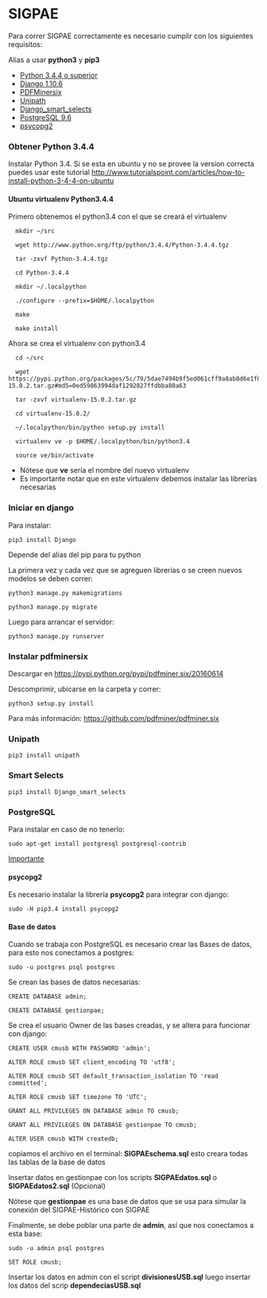 # SIGPAE

Para correr SIGPAE correctamente es necesario cumplir con los siguientes requisitos:

  Alias a usar **python3** y **pip3**

  - [Python 3.4.4 o superior](#obtener-python-344)
  - [Django 1.10.6](#iniciar-en-django)
  - [PDFMinersix](#instalar-pdfminersix)
  - [Unipath](#unipath)
  - [Django_smart_selects](#smart-selects)
  - [PostgreSQL 9.6](#postgresql)
  - [psycopg2](#psycopg2)

### Obtener Python 3.4.4

Instalar Python 3.4. Si se esta en ubuntu y no se provee la version correcta puedes usar este tutorial
http://www.tutorialspoint.com/articles/how-to-install-python-3-4-4-on-ubuntu


  #### Ubuntu virtualenv Python3.4.4

Primero obtenemos el python3.4 con el que se creará el virtualenv

      mkdir ~/src

      wget http://www.python.org/ftp/python/3.4.4/Python-3.4.4.tgz

      tar -zxvf Python-3.4.4.tgz

      cd Python-3.4.4

      mkdir ~/.localpython

      ./configure --prefix=$HOME/.localpython

      make

      make install

Ahora se crea el virtualenv con python3.4

      cd ~/src

      wget https://pypi.python.org/packages/5c/79/5dae7494b9f5ed061cff9a8ab8d6e1f02db352f3facf907d9eb614fb80e9/virtualenv-15.0.2.tar.gz#md5=0ed59863994daf1292827ffdbba80a63

      tar -zxvf virtualenv-15.0.2.tar.gz

      cd virtualenv-15.0.2/

      ~/.localpython/bin/python setup.py install

      virtualenv ve -p $HOME/.localpython/bin/python3.4

      source ve/bin/activate  

  - Nótese que **ve** sería el nombre del nuevo virtualenv
  - Es importante notar que en este virtualenv debemos instalar las librerías necesarias

### Iniciar en django

Para instalar:

    pip3 install Django

  Depende del alias del pip para tu python

La primera vez y cada vez que se agreguen librerias o se creen nuevos modelos se deben correr:

    python3 manage.py makemigrations 
    
    python3 manage.py migrate

Luego para arrancar el servidor:

    python3 manage.py runserver

### Instalar pdfminersix

  Descargar en https://pypi.python.org/pypi/pdfminer.six/20160614

  Descomprimir, ubicarse en la carpeta y correr:

    python3 setup.py install

  Para más información: https://github.com/pdfminer/pdfminer.six
	
### Unipath
  
    pip3 install unipath

### Smart Selects

    pip3 install Django_smart_selects

### PostgreSQL
  
  Para instalar en caso de no tenerlo:

    sudo apt-get install postgresql postgresql-contrib

  [Importante](#base-de-datos)

  #### psycopg2
  Es necesario instalar la librería **psycopg2** para integrar con django:

    sudo -H pip3.4 install psycopg2

#### Base de datos

  Cuando se trabaja con PostgreSQL es necesario crear las Bases de datos, para esto nos conectamos a postgres:

    sudo -u postgres psql postgres

  Se crean las bases de datos necesarias:

    CREATE DATABASE admin;

    CREATE DATABASE gestionpae;

  Se crea el usuario Owner de las bases creadas, y se altera para funcionar con django:

    CREATE USER cmusb WITH PASSWORD 'admin';

    ALTER ROLE cmusb SET client_encoding TO 'utf8';

    ALTER ROLE cmusb SET default_transaction_isolation TO 'read committed';

    ALTER ROLE cmusb SET timezone TO 'UTC';

    GRANT ALL PRIVILEGES ON DATABASE admin TO cmusb;

    GRANT ALL PRIVILEGES ON DATABASE gestionpae TO cmusb;
    
    ALTER USER cmusb WITH createdb;
    

  copiamos el archivo en el terminal: **SIGPAEschema.sql** esto creara todas las tablas de la base de datos

  Insertar datos en gestionpae con los scripts **SIGPAEdatos.sql** o **SIGPAEdatos2.sql** (Opcional)

  Nótese que **gestionpae** es una base de datos que se usa para simular la conexión del SIGPAE-Histórico con SIGPAE

  Finalmente, se debe poblar una parte de **admin**, así que nos conectamos a esta base:

    sudo -u admin psql postgres  

    SET ROLE cmusb;  

  Insertar los datos en admin con el script **divisionesUSB.sql**
  luego insertar los datos del scrip **dependeciasUSB.sql**

